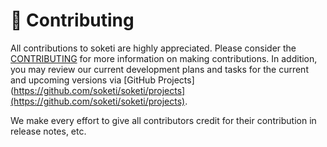 # 🤝 Contributing

All contributions to soketi are highly appreciated. Please consider the [CONTRIBUTING](https://github.com/soketi/soketi/blob/master/CONTRIBUTING.md) for more information on making contributions. In addition, you may review our current development plans and tasks for the current and upcoming versions via [GitHub Projects](https://github.com/soketi/soketi/projects](https://github.com/soketi/soketi/projects).

We make every effort to give all contributors credit for their contribution in release notes, etc.
